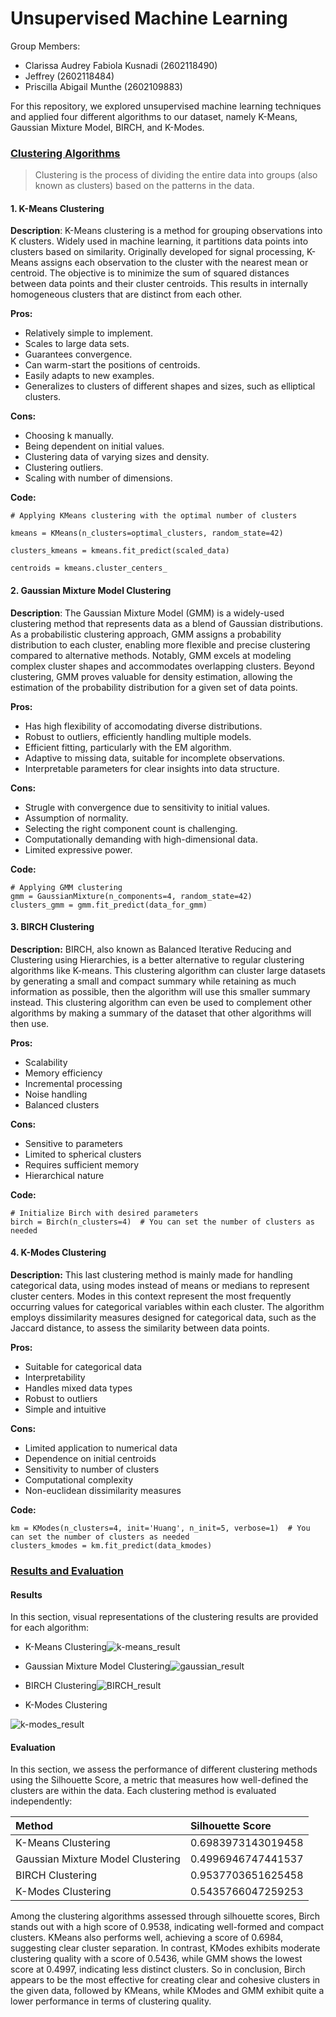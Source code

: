# **Unsupervised Machine Learning**

Group Members:

- Clarissa Audrey Fabiola Kusnadi (2602118490)
- Jeffrey (2602118484)
- Priscilla Abigail Munthe (2602109883)



For this repository, we explored unsupervised machine learning techniques and applied four different algorithms to our dataset, namely K-Means, Gaussian Mixture Model, BIRCH, and K-Modes.



### <u>Clustering Algorithms</u>

> Clustering is the process of dividing the entire data into groups (also known as clusters) based on the patterns in the data.

#### 1. K-Means Clustering

**Description**:  K-Means clustering is a method for grouping observations into K clusters. Widely used in machine learning, it partitions data points into clusters based on similarity. Originally developed for signal processing, K-Means assigns each observation to the cluster with the nearest mean or centroid. The objective is to minimize the sum of squared distances between data points and their cluster centroids. This results in internally homogeneous clusters that are distinct from each other.

**Pros:** 

- Relatively simple to implement.
- Scales to large data sets.
-  Guarantees convergence.
- Can warm-start the positions of centroids.
- Easily adapts to new examples.
- Generalizes to clusters of different shapes and sizes, such as elliptical clusters.

**Cons:** 

- Choosing k manually.
- Being dependent on initial values.
- Clustering data of varying sizes and density.
- Clustering outliers.
- Scaling with number of dimensions.

**Code:**

```
# Applying KMeans clustering with the optimal number of clusters

kmeans = KMeans(n_clusters=optimal_clusters, random_state=42)

clusters_kmeans = kmeans.fit_predict(scaled_data)

centroids = kmeans.cluster_centers_
```



#### 2. Gaussian Mixture Model Clustering

**Description**: The Gaussian Mixture Model (GMM) is a widely-used clustering method that represents data as a blend of Gaussian distributions. As a probabilistic clustering approach, GMM assigns a probability distribution to each cluster, enabling more flexible and precise clustering compared to alternative methods. Notably, GMM excels at modeling complex cluster shapes and accommodates overlapping clusters. Beyond clustering, GMM proves valuable for density estimation, allowing the estimation of the probability distribution for a given set of data points.

**Pros:**

- Has high flexibility of accomodating diverse distributions.
- Robust to outliers, efficiently handling multiple models.
- Efficient fitting, particularly with the EM algorithm.
- Adaptive to missing data, suitable for incomplete observations.
- Interpretable parameters for clear insights into data structure.

**Cons:**

- Strugle with convergence due to sensitivity to initial values.
- Assumption of normality.
- Selecting the right component count is challenging.
- Computationally demanding with high-dimensional data.
- Limited expressive power.

**Code:**

```
# Applying GMM clustering
gmm = GaussianMixture(n_components=4, random_state=42)
clusters_gmm = gmm.fit_predict(data_for_gmm)
```



#### 3. BIRCH Clustering

**Description:** BIRCH, also known as Balanced Iterative Reducing and Clustering using Hierarchies, is a better alternative to regular clustering algorithms like K-means. This clustering algorithm can cluster large datasets by generating a small and compact summary while retaining as much information as possible, then the algorithm will use this smaller summary instead. This clustering algorithm can even be used to complement other algorithms by making a summary of the dataset that other algorithms will then use.

**Pros:**

- Scalability 
- Memory efficiency
- Incremental processing
- Noise handling
- Balanced clusters 

**Cons:**

- Sensitive to parameters
- Limited to spherical clusters
- Requires sufficient memory
- Hierarchical nature

**Code:**

```
# Initialize Birch with desired parameters
birch = Birch(n_clusters=4)  # You can set the number of clusters as needed
```



#### 4. K-Modes Clustering

**Description:** This last clustering method is mainly made for handling categorical data, using modes instead of means or medians to represent cluster centers. Modes in this context represent the most frequently occurring values for categorical variables within each cluster. The algorithm employs dissimilarity measures designed for categorical data, such as the Jaccard distance, to assess the similarity between data points. 

**Pros:** 

- Suitable for categorical data
- Interpretability
- Handles mixed data types
- Robust to outliers
- Simple and intuitive

**Cons:**

- Limited application to numerical data
- Dependence on initial centroids
- Sensitivity to number of clusters
- Computational complexity
- Non-euclidean dissimilarity measures

**Code:**

```
km = KModes(n_clusters=4, init='Huang', n_init=5, verbose=1)  # You can set the number of clusters as needed
clusters_kmodes = km.fit_predict(data_kmodes)
```



### <u>Results and Evaluation</u>

#### Results

In this section, visual representations of the clustering results are provided for each algorithm:

- K-Means Clustering![k-means_result](/Assets/k-means_result.png)

- Gaussian Mixture Model Clustering![gaussian_result](/Assets/gaussian_result.png)

  

- BIRCH Clustering![BIRCH_result](/Assets/BIRCH_result.png)

- K-Modes Clustering

![k-modes_result](/Assets/k-modes_result.png)

#### Evaluation

In this section, we assess the performance of different clustering methods using the Silhouette Score, a metric that measures how well-defined the clusters are within the data. Each clustering method is evaluated independently:

| Method                            | Silhouette Score   |
| :-------------------------------- | :----------------- |
| K-Means Clustering                | 0.6983973143019458 |
| Gaussian Mixture Model Clustering | 0.4996946747441537 |
| BIRCH Clustering                  | 0.9537703651625458 |
| K-Modes Clustering                | 0.5435766047259253 |

Among the clustering algorithms assessed through silhouette scores, Birch stands out with a high score of 0.9538, indicating well-formed and compact clusters. KMeans also performs well, achieving a score of 0.6984, suggesting clear cluster separation. In contrast, KModes exhibits moderate clustering quality with a score of 0.5436, while GMM shows the lowest score at 0.4997, indicating less distinct clusters. So in conclusion, Birch appears to be the most effective for creating clear and cohesive clusters in the given data, followed by KMeans, while KModes and GMM exhibit quite a lower performance in terms of clustering quality.




